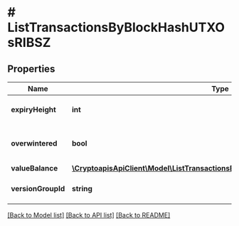 # # ListTransactionsByBlockHashUTXOsRIBSZ

## Properties

Name | Type | Description | Notes
------------ | ------------- | ------------- | -------------
**expiryHeight** | **int** | Represents a block height after which the transaction will expire. |
**overwintered** | **bool** | \&quot;Overwinter\&quot; is the network upgrade for the Zcash blockchain. |
**valueBalance** | [**\CryptoapisApiClient\Model\ListTransactionsByBlockHashUTXOsRIBSZValueBalance**](ListTransactionsByBlockHashUTXOsRIBSZValueBalance.md) |  |
**versionGroupId** | **string** | Represents the transaction version group ID. |

[[Back to Model list]](../../README.md#models) [[Back to API list]](../../README.md#endpoints) [[Back to README]](../../README.md)
